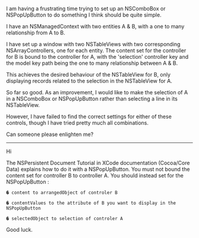 

I am having a frustrating time trying to set up an NSComboBox or NSPopUpButton to do something I think should be quite simple.

I have an NSManagedContext with two entities A & B, with a one to many relationship from A to B.

I have set up a window with two NSTableViews with two corresponding NSArrayControllers, one for each entity. The content set for the controller for B is bound to the controller for A, with the 'selection' controller key and the model key path being the one to many relationship between A & B.

This achieves the desired behaviour of the NSTableView for B, only displaying records related to the selection in the NSTableView for A.

So far so good. As an improvement, I would like to make the selection of A in a NSComboBox or NSPopUpButton rather than selecting a line in its NSTableView.

However, I have failed to find the correct settings for either of these controls, though I have tried pretty much all combinations.

Can someone please enlighten me?

-----------------------------

Hi

The NSPersistent Document Tutorial in XCode documentation (Cocoa/Core Data) explains how to do it with a NSPopUpButton. You must not bound the content set for controller B to controller A. You should instead set for the NSPopUpButton :

    � content to arrangedObject of controler B

    � contentValues to the attribute of B you want to display in the NSPopUpButton

    � selectedObject to selection of controler A


Good luck.
